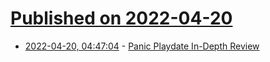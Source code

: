 # [Published on 2022-04-20](index.md)

* [2022-04-20, 04:47:04](https://news.ycombinator.com/item?id=31092909) - [Panic Playdate In-Depth Review](https://arstechnica.com/gaming/2022/04/review-playdate-earns-its-179-price-tag-with-cute-design-memorable-games/)
